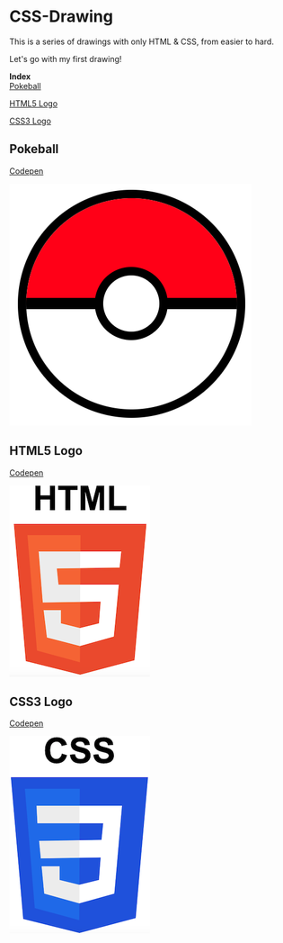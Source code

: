# CSS-Drawing

This is a series of drawings with only HTML & CSS, from easier to hard.

Let's go with my first drawing!

**Index**<br>
[Pokeball](#pokeball)

[HTML5 Logo](#html5-logo)

[CSS3 Logo](#css3-logo)

## Pokeball
<a href="https://codepen.io/mikelweb/pen/mybvNJx?editors=1100" target="_blank">Codepen</a>

![pokeball](Pokeball/pokeball.png?raw=true)

## HTML5 Logo
<a href="https://codepen.io/mikelweb/pen/zxObBbx?editors=1100" target="_blank">Codepen</a>

![HTML5 Logo](Logo%20HTML5/HTML5-logo.png?raw=true)

## CSS3 Logo
<a href="https://codepen.io/mikelweb/pen/NPKmKax?editors=1100" target="_blank">Codepen</a>

![CSS3 Logo](Logo%20CSS3/Css3-logo.png?raw=true)